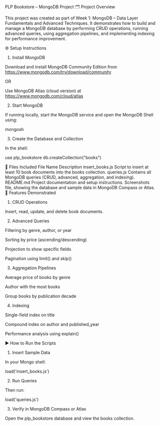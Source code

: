 PLP Bookstore – MongoDB Project
🗂️ Project Overview

This project was created as part of Week 1: MongoDB – Data Layer Fundamentals and Advanced Techniques.
It demonstrates how to build and manage a MongoDB database by performing CRUD operations, running advanced queries, using aggregation pipelines, and implementing indexing for performance improvement.

⚙️ Setup Instructions

1. Install MongoDB

Download and install MongoDB Community Edition from https://www.mongodb.com/try/download/community

OR

Use MongoDB Atlas (cloud version) at https://www.mongodb.com/cloud/atlas

2. Start MongoDB

If running locally, start the MongoDB service and open the MongoDB Shell using:

mongosh

3. Create the Database and Collection

In the shell:

use plp_bookstore
db.createCollection("books")

📘 Files Included
File Name Description
insert_books.js Script to insert at least 10 book documents into the books collection.
queries.js Contains all MongoDB queries (CRUD, advanced, aggregation, and indexing).
README.md Project documentation and setup instructions.
Screenshots file, showing the database and sample data in MongoDB Compass or Atlas.
🧾 Features Demonstrated

1. CRUD Operations

Insert, read, update, and delete book documents.

2. Advanced Queries

Filtering by genre, author, or year

Sorting by price (ascending/descending)

Projection to show specific fields

Pagination using limit() and skip()

3. Aggregation Pipelines

Average price of books by genre

Author with the most books

Group books by publication decade

4. Indexing

Single-field index on title

Compound index on author and published_year

Performance analysis using explain()

▶️ How to Run the Scripts

1. Insert Sample Data

In your Mongo shell:

load('insert_books.js')

2. Run Queries

Then run:

load('queries.js')

3. Verify in MongoDB Compass or Atlas

Open the plp_bookstore database and view the books collection.
